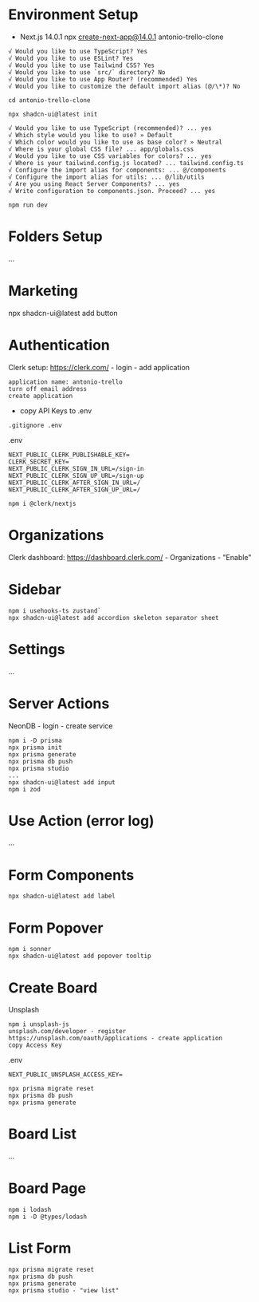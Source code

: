 # Environment Setup

- Next.js 14.0.1
npx create-next-app@14.0.1 antonio-trello-clone

```
√ Would you like to use TypeScript? Yes
√ Would you like to use ESLint? Yes
√ Would you like to use Tailwind CSS? Yes
√ Would you like to use `src/` directory? No
√ Would you like to use App Router? (recommended) Yes
√ Would you like to customize the default import alias (@/\*)? No
```
`cd antonio-trello-clone`

`npx shadcn-ui@latest init`
```
√ Would you like to use TypeScript (recommended)? ... yes
√ Which style would you like to use? » Default
√ Which color would you like to use as base color? » Neutral
√ Where is your global CSS file? ... app/globals.css
√ Would you like to use CSS variables for colors? ... yes
√ Where is your tailwind.config.js located? ... tailwind.config.ts
√ Configure the import alias for components: ... @/components
√ Configure the import alias for utils: ... @/lib/utils
√ Are you using React Server Components? ... yes
√ Write configuration to components.json. Proceed? ... yes
```

`npm run dev`

# Folders Setup

...

# Marketing

npx shadcn-ui@latest add button

# Authentication

Clerk setup: https://clerk.com/ - login - add application 
```
application name: antonio-trello 
turn off email address
create application
```

- copy API Keys to .env

`.gitignore .env`

.env 
```
NEXT_PUBLIC_CLERK_PUBLISHABLE_KEY= 
CLERK_SECRET_KEY= 
NEXT_PUBLIC_CLERK_SIGN_IN_URL=/sign-in 
NEXT_PUBLIC_CLERK_SIGN_UP_URL=/sign-up 
NEXT_PUBLIC_CLERK_AFTER_SIGN_IN_URL=/ 
NEXT_PUBLIC_CLERK_AFTER_SIGN_UP_URL=/
```

`npm i @clerk/nextjs`

# Organizations

Clerk dashboard: https://dashboard.clerk.com/ - Organizations - "Enable"

# Sidebar

```
npm i usehooks-ts zustand`
npx shadcn-ui@latest add accordion skeleton separator sheet
```

# Settings

...

# Server Actions

NeonDB - login - create service

```
npm i -D prisma
npx prisma init
npx prisma generate
npx prisma db push
npx prisma studio
...
npx shadcn-ui@latest add input
npm i zod
```

# Use Action (error log)

...

# Form Components

`npx shadcn-ui@latest add label`

# Form Popover

```
npm i sonner
npx shadcn-ui@latest add popover tooltip
```

# Create Board

Unsplash
```
npm i unsplash-js
unsplash.com/developer - register
https://unsplash.com/oauth/applications - create application
copy Access Key
```

.env
```
NEXT_PUBLIC_UNSPLASH_ACCESS_KEY=
```

```
npx prisma migrate reset
npx prisma db push
npx prisma generate
```

# Board List 

...

# Board Page

```
npm i lodash
npm i -D @types/lodash
```

# List Form

```
npx prisma migrate reset
npx prisma db push
npx prisma generate
npx prisma studio - "view list"
```
